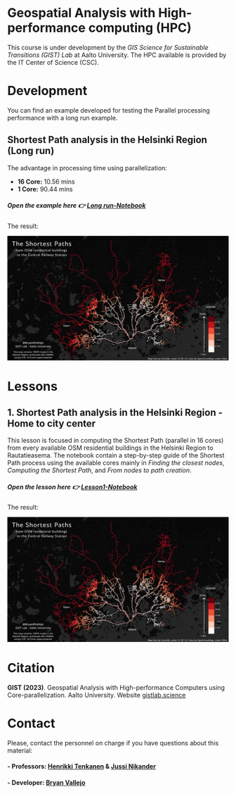 # Geospatial Analysis with High-performance computing (HPC)

This course is under development by the *GIS Science for Sustainable Transitions (GIST) Lab* at Aalto University. The HPC available is provided by the IT Center of Science (CSC). 
# Development

You can find an example developed for testing the Parallel processing performance with a long run example.

## Shortest Path analysis in the Helsinki Region (Long run)

The advantage in processing time using parallelization:

- **16 Core:** 10.56 mins
- **1 Core:** 90.44 mins

##### Open the example here 👉 [Long run-Notebook](dev\01_ShortestPath-LongRun-16cores.ipynb)

The result:

![map1](dev/img/GeoHPC-map1.png)

# Lessons

## 1. Shortest Path analysis in the Helsinki Region - Home to city center
This lesson is focused in computing the Shortest Path (parallel in 16 cores) from every available OSM residential buildings in the Helsinki Region to Rautatieasema. The notebook contain a step-by-step guide of the Shortest Path process using the available cores mainly in *Finding the closest nodes*, *Computing the Shortest Path*, and *From nodes to path creation*.

##### Open the lesson here 👉 [Lesson1-Notebook](lessons/lesson1/01_ShortestPath-Parallel-16cores.ipynb)

The result:

![map1](lessons/lesson1/img/GeoHPC-map1.png)



# Citation
**GIST (2023)**. Geospatial Analysis with High-performance Computers using Core-parallelization. Aalto University. Website [gistlab.science](gistlab.science)

# Contact
Please, contact the personnel on charge if you have questions about this material:

#### - Professors: [Henrikki Tenkanen](https://gistlab.science/rushmore_teams/henrikki-tenkanen/) & [Jussi Nikander](https://gistlab.science/rushmore_teams/jussi-nikander/)

#### - Developer: [Bryan Vallejo](https://gistlab.science/rushmore_teams/msc-bryan-vallejo/)